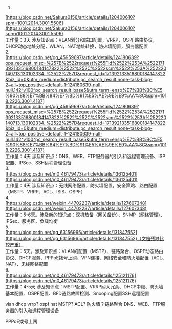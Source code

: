 1.  
[https://blog.csdn.net/Sakura0156/article/details/120400610?spm=1001.2014.3001.5506](https://blog.csdn.net/Sakura0156/article/details/120400610?spm=1001.2014.3001.5506)  
工作量：3天 涉及知识点：VLAN划分和端口配置，VRRP，OSPF路由协议，DHCP动态地址分配，WLAN，NAT地址转换，防火墙配置，服务器配置  
2.  
[https://blog.csdn.net/qq_45959697/article/details/124180639?ops_request_misc=%257B%2522request%255Fid%2522%253A%2522171392133516800184147822%2522%252C%2522scm%2522%253A%252220140713.130102334..%2522%257D&request_id=171392133516800184147822&biz_id=0&utm_medium=distribute.pc_search_result.none-task-blog-2~all~top_positive~default-1-124180639-null-null.142^v100^pc_search_result_base5&utm_term=ensp%E7%BB%BC%E5%90%88%E7%BB%84%E7%BD%91%E5%AE%9E%E9%AA%8C&spm=1018.2226.3001.4187](https://blog.csdn.net/qq_45959697/article/details/124180639?ops_request_misc=%257B%2522request%255Fid%2522%253A%2522171392133516800184147822%2522%252C%2522scm%2522%253A%252220140713.130102334..%2522%257D&request_id=171392133516800184147822&biz_id=0&utm_medium=distribute.pc_search_result.none-task-blog-2~all~top_positive~default-1-124180639-null-null.142^v100^pc_search_result_base5&utm_term=ensp%E7%BB%BC%E5%90%88%E7%BB%84%E7%BD%91%E5%AE%9E%E9%AA%8C&spm=1018.2226.3001.4187)  
工作量：4天 涉及知识点：DNS、WEB、FTP服务器的引入和远程管理设备、ISP配置、IPSec、SSH远程管理设备  
3.  
[https://blog.csdn.net/m0_46179473/article/details/136125401](https://blog.csdn.net/m0_46179473/article/details/136125401)  
工作量：4天 涉及知识点：无线网络配置，防火墙配置，安全策略、路由配置（MSTP、VRRP、ACL、ISIS、OSPF）  
4.  
[https://blog.csdn.net/weixin_44702237/article/details/127607348](https://blog.csdn.net/weixin_44702237/article/details/127607348)  
工作量：5-6天。涉及新的知识点：双机热备（网关备份）、SNMP（网络管理）、IPSec、服务区、负载均衡  
5.  
[https://blog.csdn.net/qq_63156965/article/details/131847552](https://blog.csdn.net/qq_63156965/article/details/131847552)（文档残缺比较严重）  
工作量：5天。涉及知识点：VLAN的配置（MSTP）、链路聚合、OSPF动态路由协议、DHCP服务、PPPoE拨号上网、VPN连接、网络安全和防火墙配置（ACL、NAT）、无线网络配置  
6.  
[https://blog.csdn.net/m0_46179473/article/details/125121176](https://blog.csdn.net/m0_46179473/article/details/125121176)  
工作量：4-5天 涉及知识点：MSTP配置、VRRP网关冗余、DHCP中继、防火墙基本配置、OSPF配置、BFD链路故障检测、Snooping配置SSH远程配置



vlan dhcp vrrp? ospf nat MSTP? ACL? 防火墙？链路聚合 DNS、WEB、FTP服务器的引入和远程管理设备

PPPoE拨号上网